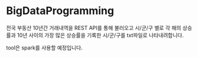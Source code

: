 # BigDataProgramming
 전국 부동산 10년간 거래내역을 REST API를 통해 불러오고 시/군/구 별로 각 해의 상승률과 10년 사이의 가장 많은 상승률을 기록한 시/군/구를 txt파일로 나타내려합니다.
 
 tool은 spark를 사용할 예정입니다.
